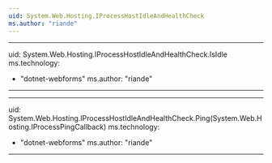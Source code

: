 ```yaml
---
uid: System.Web.Hosting.IProcessHostIdleAndHealthCheck
ms.author: "riande"
---
```


---
uid: System.Web.Hosting.IProcessHostIdleAndHealthCheck.IsIdle
ms.technology: 
  - "dotnet-webforms"
ms.author: "riande"
---

---
uid: System.Web.Hosting.IProcessHostIdleAndHealthCheck.Ping(System.Web.Hosting.IProcessPingCallback)
ms.technology: 
  - "dotnet-webforms"
ms.author: "riande"
---
